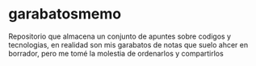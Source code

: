 # garabatosmemo
Repositorio que almacena un conjunto de apuntes sobre codigos y tecnologias, en realidad son mis garabatos de notas que suelo ahcer en borrador, pero me tomé la molestia de ordenarlos y compartirlos 
